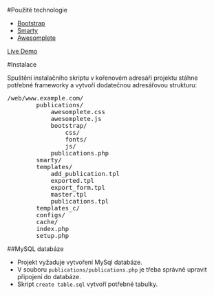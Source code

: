 #Použité technologie

* [Bootstrap](http://getbootstrap.com/)
* [Smarty](http://www.smarty.net/)
* [Awesomplete](https://leaverou.github.io/awesomplete/)

[Live Demo](https://158.194.128.62/smarty/index.php)

#Instalace

Spuštění instalačního skriptu v kořenovém adresáři projektu stáhne potřebné frameworky a vytvoří dodatečnou adresářovou strukturu:

<pre>
/web/www.example.com/
        publications/
			awesomplete.css
			awesomplete.js
			bootstrap/
				css/
				fonts/
				js/
			publications.php
		smarty/
        templates/
            add_publication.tpl
			exported.tpl
			export_form.tpl
			master.tpl
			publications.tpl
        templates_c/
        configs/
        cache/
        index.php
        setup.php
</pre>

##MySQL databáze
- Projekt vyžaduje vytvoření MySql databáze.
- V souboru `publications/publications.php` je třeba správně upravit připojení do databáze.
- Skript `create table.sql` vytvoří potřebné tabulky.
